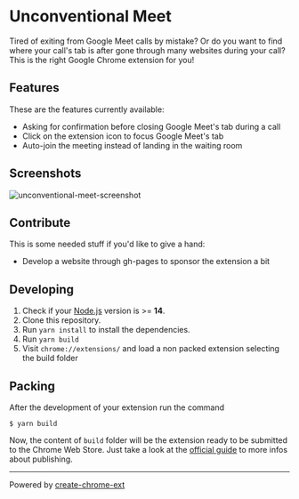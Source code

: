 # Unconventional Meet

Tired of exiting from Google Meet calls by mistake? Or do you want to find where your call's tab is after gone through many websites during your call? This is the right Google Chrome extension for you!

## Features

These are the features currently available:

- Asking for confirmation before closing Google Meet's tab during a call
- Click on the extension icon to focus Google Meet's tab
- Auto-join the meeting instead of landing in the waiting room

## Screenshots

![unconventional-meet-screenshot](https://github.com/giacomocerquone/unconventional-meet/assets/9303791/83e94c92-77d2-48b6-848d-be883a7da123)

 
## Contribute

This is some needed stuff if you'd like to give a hand:

- Develop a website through gh-pages to sponsor the extension a bit 

## Developing

1. Check if your [Node.js](https://nodejs.org/) version is >= **14**.
2. Clone this repository.
3. Run `yarn install` to install the dependencies.
4. Run `yarn build`
5. Visit `chrome://extensions/` and load a non packed extension selecting the build folder

## Packing

After the development of your extension run the command

```shell
$ yarn build
```

Now, the content of `build` folder will be the extension ready to be submitted to the Chrome Web Store. Just take a look at the [official guide](https://developer.chrome.com/webstore/publish) to more infos about publishing.

---

Powered by [create-chrome-ext](https://github.com/guocaoyi/create-chrome-ext)
